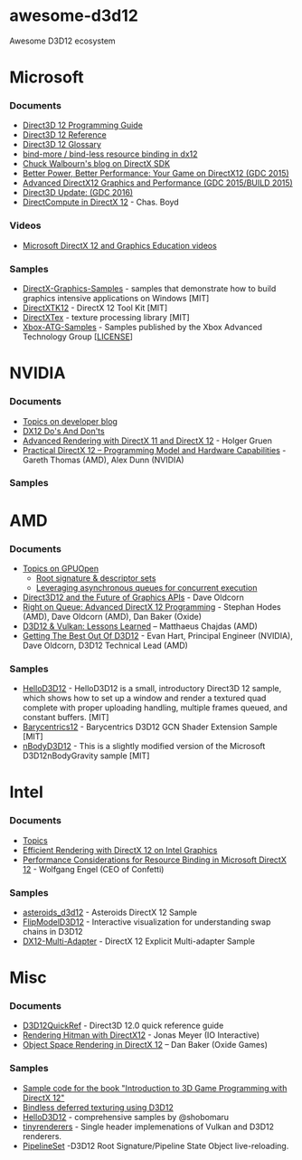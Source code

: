 # awesome-d3d12
Awesome D3D12 ecosystem

# Microsoft

### Documents
* [Direct3D 12 Programming Guide](https://msdn.microsoft.com/en-us/library/windows/desktop/dn899121(v=vs.85).aspx)
* [Direct3D 12 Reference](https://msdn.microsoft.com/en-us/library/windows/desktop/dn770458(v=vs.85).aspx)
* [Direct3D 12 Glossary](https://msdn.microsoft.com/en-us/library/windows/desktop/dn899119(v=vs.85).aspx)
* [bind-more / bind-less resource binding in dx12](https://onedrive.live.com/view.aspx?cid=a4b88088c01d9e9a&page=view&resid=A4B88088C01D9E9A!160&parId=A4B88088C01D9E9A!106&app=PowerPoint)
* [Chuck Walbourn's blog on DirectX SDK](https://blogs.msdn.microsoft.com/chuckw/)
* [Better Power, Better Performance: Your Game on DirectX12 (GDC 2015)](https://channel9.msdn.com/Events/GDC/GDC-2015/Better-Power-Better-Performance-Your-Game-on-DirectX12)
* [Advanced DirectX12 Graphics and Performance (GDC 2015/BUILD 2015)](https://channel9.msdn.com/Events/GDC/GDC-2015/Advanced-DirectX12-Graphics-and-Performance)
* [Direct3D Update: (GDC 2016)](https://channel9.msdn.com/Events/GDC/GDC-2015/Advanced-DirectX12-Graphics-and-Performance)
* [DirectCompute in DirectX 12](http://on-demand.gputechconf.com/gtc/2015/presentation/S5561-Chas-Boyd.pdf) - Chas. Boyd

### Videos
* [Microsoft DirectX 12 and Graphics Education videos](https://www.youtube.com/channel/UCiaX2B8XiXR70jaN7NK-FpA)

### Samples
* [DirectX-Graphics-Samples](https://github.com/Microsoft/DirectX-Graphics-Samples) - samples that demonstrate how to build graphics intensive applications on Windows [MIT]
* [DirectXTK12](https://github.com/Microsoft/DirectXTK12) - DirectX 12 Tool Kit [MIT]
* [DirectXTex](https://github.com/Microsoft/DirectXTex) - texture processing library [MIT]
* [Xbox-ATG-Samples](https://github.com/Microsoft/Xbox-ATG-Samples) - Samples published by the Xbox Advanced Technology Group [[LICENSE](https://opensource.microsoft.com/codeofconduct/)]

# NVIDIA

### Documents
* [Topics on developer blog](https://developer.nvidia.com/taxonomy/term/278)
* [DX12 Do's And Don'ts](https://developer.nvidia.com/dx12-dos-and-donts)
* [Advanced Rendering with DirectX 11 and DirectX 12](http://developer.download.nvidia.com/gameworks/events/GDC2016/AdvancedRenderingwithDirectX11andDirectX12.pdf) - Holger Gruen
* [Practical DirectX 12 – Programming Model and Hardware Capabilities](http://32ipi028l5q82yhj72224m8j.wpengine.netdna-cdn.com/wp-content/uploads/2016/03/Practical_DX12_Programming_Model_and_Hardware_Capabilities.pdf) - Gareth Thomas (AMD), Alex Dunn (NVIDIA)

### Samples

# AMD

### Documents
* [Topics on GPUOpen](http://gpuopen.com/tag/dx12/)
  * [Root signature & descriptor sets](http://gpuopen.com/performance-root-signature-descriptor-sets/)
  * [Leveraging asynchronous queues for concurrent execution](http://gpuopen.com/concurrent-execution-asynchronous-queues/)
* [Direct3D12 and the Future of Graphics APIs](http://www.slideshare.net/DevCentralAMD/d3-d12-and-the-future-of-graphics-apis-by-dave-oldcorn) - Dave Oldcorn
* [Right on Queue: Advanced DirectX 12 Programming](http://32ipi028l5q82yhj72224m8j.wpengine.netdna-cdn.com/wp-content/uploads/2016/03/GDC_2016_D3D12_Right_On_Queue_final.pdf) - Stephan Hodes (AMD), Dave Oldcorn (AMD), Dan Baker (Oxide)
* [D3D12 & Vulkan: Lessons Learned](http://32ipi028l5q82yhj72224m8j.wpengine.netdna-cdn.com/wp-content/uploads/2016/03/d3d12_vulkan_lessons_learned.pdf) – Matthaeus Chajdas (AMD)
* [Getting The Best Out Of D3D12](http://amd-dev.wpengine.netdna-cdn.com/wordpress/media/2012/10/Getting-the-best-out-of-D3D12.ppsx) - Evan Hart, Principal Engineer (NVIDIA), Dave Oldcorn, D3D12 Technical Lead (AMD)

### Samples
* [HelloD3D12](https://github.com/GPUOpen-LibrariesAndSDKs/HelloD3D12) - HelloD3D12 is a small, introductory Direct3D 12 sample, which shows how to set up a window and render a textured quad complete with proper uploading handling, multiple frames queued, and constant buffers. [MIT]
* [Barycentrics12](https://github.com/GPUOpen-LibrariesAndSDKs/Barycentrics12) - Barycentrics D3D12 GCN Shader Extension Sample [MIT]
* [nBodyD3D12](https://github.com/GPUOpen-LibrariesAndSDKs/nBodyD3D12/tree/master/Samples/D3D12nBodyGravity) - This is a slightly modified version of the Microsoft D3D12nBodyGravity sample [MIT]

# Intel

### Documents

* [Topics](https://software.intel.com/en-us/search/site/field_tags/directx-12-78134)
* [Efficient Rendering with DirectX 12 on Intel Graphics](https://software.intel.com/sites/default/files/managed/4a/38/Efficient-Rendering-with-DirectX-12-on-Intel-Graphics.pdf)
* [Performance Considerations for Resource Binding in Microsoft DirectX 12](https://software.intel.com/en-us/articles/performance-considerations-for-resource-binding-in-microsoft-directx-12) - Wolfgang Engel (CEO of Confetti)

### Samples
* [asteroids_d3d12](https://github.com/GameTechDev/asteroids_d3d12) - Asteroids DirectX 12 Sample
* [FlipModelD3D12](https://github.com/GameTechDev/FlipModelD3D12) - Interactive visualization for understanding swap chains in D3D12
* [DX12-Multi-Adapter](https://github.com/GameTechDev/DX12-Multi-Adapter) - DirectX 12 Explicit Multi-adapter Sample

# Misc

### Documents
* [D3D12QuickRef](https://github.com/alessiot89/D3D12QuickRef) - Direct3D 12.0 quick reference guide
* [Rendering Hitman with DirectX12](http://twvideo01.ubm-us.net/o1/vault/gdc2016/Presentations/meyer_jonas_rendering_hitman_with.pdf) - Jonas Meyer (IO Interactive)
* [Object Space Rendering in DirectX 12](http://oxidegames.com/wp-content/uploads/2016/03/Object-Space-Lighting-Rev-21.pptx) – Dan Baker (Oxide Games)

### Samples

* [Sample code for the book "Introduction to 3D Game Programming with DirectX 12"](https://github.com/d3dcoder/d3d12book)
* [Bindless deferred texturing using D3D12](https://github.com/TheRealMJP/DeferredTexturing)
* [HelloD3D12](https://github.com/shobomaru/HelloD3D12) - comprehensive samples by @shobomaru
* [tinyrenderers](https://github.com/chaoticbob/tinyrenderers) - Single header implemenations of Vulkan and D3D12 renderers.
* [PipelineSet](https://github.com/nlguillemot/PipelineSet) -D3D12 Root Signature/Pipeline State Object live-reloading.

